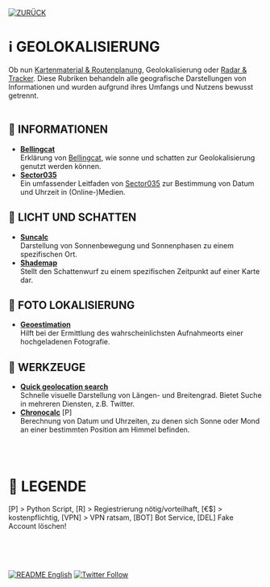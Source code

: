 <div align="left">
  <a href="https://github.com/ot2i7ba/OSINT/blob/main/de/"><img alt="ZURÜCK" src="https://img.shields.io/badge/ZURÜCK-lightgrey.svg?style=for-the-badge"></a>
</div>

# ℹ️ GEOLOKALISIERUNG
Ob nun [Kartenmaterial & Routenplanung](md/maps.md), Geolokalisierung oder [Radar & Tracker](md/tracker.md). Diese Rubriken behandeln alle geografische Darstellungen von Informationen und wurden aufgrund ihres Umfangs und Nutzens bewusst getrennt.<br/><br/>

## 📑 INFORMATIONEN
- **[Bellingcat](https://www.bellingcat.com/resources/2020/12/03/using-the-sun-and-the-shadows-for-geolocation/ "Bellingcat")**<br/>
Erklärung von [Bellingcat](https://www.bellingcat.com/ "Bellingcat"), wie sonne und schatten zur Geolokalisierung genutzt werden können.
- **[Sector035](https://sector035.nl/articles/chronolocation-of-media "Sector035")**<br/>
Ein umfassender Leitfaden von [Sector035](https://sector035.nl/ "Sector035") zur Bestimmung von Datum und Uhrzeit in (Online-)Medien.

## 📑 LICHT UND SCHATTEN
- **[Suncalc](https://www.suncalc.org/ "Suncalc")**<br/>
Darstellung von Sonnenbewegung und Sonnenphasen zu einem spezifischen Ort.
- **[Shademap](https://shademap.app/ "Shademap")**<br/>
Stellt den Schattenwurf zu einem spezifischen Zeitpunkt auf einer Karte dar.

## 📑 FOTO LOKALISIERUNG
- **[Geoestimation](https://labs.tib.eu/geoestimation/ "Geoestimation")**<br/>
Hilft bei der Ermittlung des wahrscheinlichsten Aufnahmeorts einer hochgeladenen Fotografie.

## 📑 WERKZEUGE
- **[Quick geolocation search](https://cipher387.github.io/quickgeolocationsearch/ "Quick geolocation search")**<br/>
Schnelle visuelle Darstellung von Längen- und Breitengrad. Bietet Suche in mehreren Diensten, z.B. Twitter.
- **[Chronocalc](https://github.com/Sector035/chronocalc "Chronocalc")** [P]<br/>
Berechnung von Datum und Uhrzeiten, zu denen sich Sonne oder Mond an einer bestimmten Position am Himmel befinden.

<br/><br/>
# 📌 LEGENDE
[P] > Python Script, [R] > Regiestrierung nötig/vorteilhaft, [€$] > kostenpflichtig, [VPN] > VPN ratsam, [BOT] Bot Service, [DEL] Fake Account löschen!<br/><br/>

<br/><br/>
<div align="left">
  <a href="https://github.com/ot2i7ba/OSINT/blob/main/en/README.md"><img alt="README English" src="https://img.shields.io/badge/README-English-lightgrey.svg?style=for-the-badge"></a>
  <a href="https://twitter.com/intent/follow?screen_name=ot2i7ba"><img alt="Twitter Follow" src="https://img.shields.io/twitter/follow/ot2i7ba?logo=twitter&logoColor=white&style=for-the-badge"></a>
</div>
